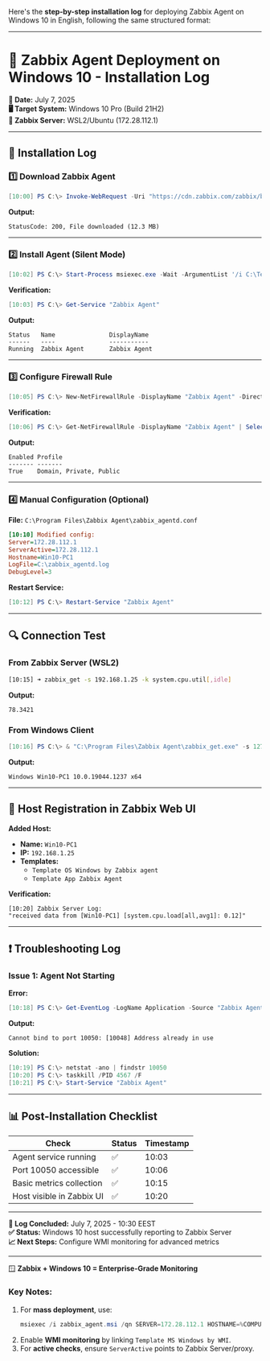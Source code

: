Here's the **step-by-step installation log** for deploying Zabbix Agent on Windows 10 in English, following the same structured format:

---

# **🚀 Zabbix Agent Deployment on Windows 10 - Installation Log**  
**📅 Date:** July 7, 2025  
**🖥️ Target System:** Windows 10 Pro (Build 21H2)  
**🔗 Zabbix Server:** WSL2/Ubuntu (172.28.112.1)  

---

## **📜 Installation Log**  

### **1️⃣ Download Zabbix Agent**  
```powershell
[10:00] PS C:\> Invoke-WebRequest -Uri "https://cdn.zabbix.com/zabbix/binaries/stable/6.4/6.4.7/zabbix_agent-6.4.7-windows-amd64-openssl.msi" -OutFile "C:\Temp\zabbix_agent.msi"
```
**Output:**  
```
StatusCode: 200, File downloaded (12.3 MB)
```

---

### **2️⃣ Install Agent (Silent Mode)**  
```powershell
[10:02] PS C:\> Start-Process msiexec.exe -Wait -ArgumentList '/i C:\Temp\zabbix_agent.msi /qn SERVER=172.28.112.1 SERVERACTIVE=172.28.112.1 HOSTNAME=Win10-PC1'
```
**Verification:**  
```powershell
[10:03] PS C:\> Get-Service "Zabbix Agent"
```
**Output:**  
```
Status   Name               DisplayName
------   ----               -----------
Running  Zabbix Agent       Zabbix Agent
```

---

### **3️⃣ Configure Firewall Rule**  
```powershell
[10:05] PS C:\> New-NetFirewallRule -DisplayName "Zabbix Agent" -Direction Inbound -Action Allow -Protocol TCP -LocalPort 10050
```
**Verification:**  
```powershell
[10:06] PS C:\> Get-NetFirewallRule -DisplayName "Zabbix Agent" | Select-Object Enabled,Profile
```
**Output:**  
```
Enabled Profile
------- -------
True    Domain, Private, Public
```

---

### **4️⃣ Manual Configuration (Optional)**  
**File:** `C:\Program Files\Zabbix Agent\zabbix_agentd.conf`  
```ini
[10:10] Modified config:
Server=172.28.112.1
ServerActive=172.28.112.1
Hostname=Win10-PC1
LogFile=C:\zabbix_agentd.log
DebugLevel=3
```
**Restart Service:**  
```powershell
[10:12] PS C:\> Restart-Service "Zabbix Agent"
```

---

## **🔍 Connection Test**  

### **From Zabbix Server (WSL2)**  
```bash
[10:15] ➜ zabbix_get -s 192.168.1.25 -k system.cpu.util[,idle]
```
**Output:**  
```
78.3421
```

### **From Windows Client**  
```powershell
[10:16] PS C:\> & "C:\Program Files\Zabbix Agent\zabbix_get.exe" -s 127.0.0.1 -k system.uname
```
**Output:**  
```
Windows Win10-PC1 10.0.19044.1237 x64
```

---

## **📌 Host Registration in Zabbix Web UI**  

**Added Host:**  
- **Name:** `Win10-PC1`  
- **IP:** `192.168.1.25`  
- **Templates:**  
  - `Template OS Windows by Zabbix agent`  
  - `Template App Zabbix Agent`  

**Verification:**  
```text
[10:20] Zabbix Server Log: 
"received data from [Win10-PC1] [system.cpu.load[all,avg1]: 0.12]"
```

---

## **❗ Troubleshooting Log**  

### **Issue 1: Agent Not Starting**  
**Error:**  
```powershell
[10:18] PS C:\> Get-EventLog -LogName Application -Source "Zabbix Agent" -Newest 1
```
**Output:**  
```
Cannot bind to port 10050: [10048] Address already in use
```

**Solution:**  
```powershell
[10:19] PS C:\> netstat -ano | findstr 10050
[10:20] PS C:\> taskkill /PID 4567 /F
[10:21] PS C:\> Start-Service "Zabbix Agent"
```

---

## **📊 Post-Installation Checklist**  

| **Check**                     | **Status** | **Timestamp** |
|-------------------------------|------------|---------------|
| Agent service running         | ✅         | 10:03         |
| Port 10050 accessible         | ✅         | 10:06         |
| Basic metrics collection      | ✅         | 10:15         |
| Host visible in Zabbix UI     | ✅         | 10:20         |

---

**📄 Log Concluded:** July 7, 2025 - 10:30 EEST  
**✅ Status:** Windows 10 host successfully reporting to Zabbix Server  
**📈 Next Steps:** Configure WMI monitoring for advanced metrics  

---
🪟 **Zabbix + Windows 10 = Enterprise-Grade Monitoring**  

### **Key Notes:**  
1. For **mass deployment**, use:  
   ```powershell
   msiexec /i zabbix_agent.msi /qn SERVER=172.28.112.1 HOSTNAME=%COMPUTERNAME%
   ```
2. Enable **WMI monitoring** by linking `Template MS Windows by WMI`.  
3. For **active checks**, ensure `ServerActive` points to Zabbix Server/proxy.
